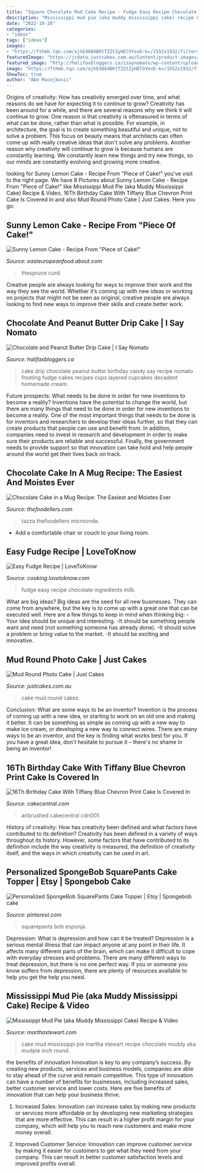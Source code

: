 ```yaml
---
title: "Square Chocolate Mud Cake Recipe - Fudge Easy Recipe Chocolate Ingredients Milk"
description: "Mississippi mud pie (aka muddy mississippi cake) recipe &amp; video"
date: "2022-10-28"
categories:
- "ideas"
tags: ["ideas"]
images:
- "https://fthmb.tqn.com/ajhE4884BKtTZZtZyHDlhYevD-k=/1552x1932/filters:fill(auto,1)/GettyImages-56307347-581cb21a5f9b581c0b38bb4e.jpg"
featuredImage: "https://jcdata.justcakes.com.au/Content/product-images/TRPH1088/mud-round-photo-cake.jpg"
featured_image: "http://halifaxbloggers.ca/isaynomato/wp-content/uploads/sites/41/2015/11/IMG_6265.jpg"
image: "https://fthmb.tqn.com/ajhE4884BKtTZZtZyHDlhYevD-k=/1552x1932/filters:fill(auto,1)/GettyImages-56307347-581cb21a5f9b581c0b38bb4e.jpg"
ShowToc: true
author: "Abe Macejkovic"
---
```



Origins of creativity: How has creativity emerged over time, and what reasons do we have for expecting it to continue to grow?
Creativity has been around for a while, and there are several reasons why we think it will continue to grow. One reason is that creativity is oftenasured in terms of what can be done, rather than what is possible. For example, in architecture, the goal is to create something beautiful and unique, not to solve a problem. This focus on beauty means that architects can often come up with really creative ideas that don't solve any problems. Another reason why creativity will continue to grow is because humans are constantly learning. We constantly learn new things and try new things, so our minds are constantly evolving and growing more creative.

	

		
looking for Sunny Lemon Cake - Recipe From &quot;Piece of Cake!&quot; you've visit to the right page. We have 8 Pictures about Sunny Lemon Cake - Recipe From &quot;Piece of Cake!&quot; like Mississippi Mud Pie (aka Muddy Mississippi Cake) Recipe &amp; Video, 16Th Birthday Cake With Tiffany Blue Chevron Print Cake Is Covered In and also Mud Round Photo Cake | Just Cakes. Here you go:
		
    
## Sunny Lemon Cake - Recipe From &quot;Piece Of Cake!&quot;

<img loading=lazy src="https://fthmb.tqn.com/ajhE4884BKtTZZtZyHDlhYevD-k=/1552x1932/filters:fill(auto,1)/GettyImages-56307347-581cb21a5f9b581c0b38bb4e.jpg" onerror="this.onerror=null;this.src='https://tse4.mm.bing.net/th?id=OIP.3JIjeC_9EKb4nRUJAuQ4kQHaJO&amp;pid=15.1';" alt="Sunny Lemon Cake - Recipe From &quot;Piece of Cake!&quot;">

_Source: easteuropeanfood.about.com_

>thespruce curd. 

	

Creative people are always looking for ways to improve their work and the way they see the world. Whether it’s coming up with new ideas or working on projects that might not be seen as original, creative people are always looking to find new ways to improve their skills and create better work.

    
## Chocolate And Peanut Butter Drip Cake | I Say Nomato

<img loading=lazy src="http://halifaxbloggers.ca/isaynomato/wp-content/uploads/sites/41/2015/11/IMG_6265.jpg" onerror="this.onerror=null;this.src='https://tse2.mm.bing.net/th?id=OIP.9Pdbh5QHtvwbvOimxDcuSgHaLH&amp;pid=15.1';" alt="Chocolate and Peanut Butter Drip Cake | I Say Nomato">

_Source: halifaxbloggers.ca_

>cake drip chocolate peanut butter birthday candy say recipe nomato frosting fudge cakes recipes cups layered cupcakes decadent homemade cream. 

	

Future prospects: What needs to be done in order for new inventions to become a reality?
Inventions have the potential to change the world, but there are many things that need to be done in order for new inventions to become a reality. One of the most important things that needs to be done is for inventors and researchers to develop their ideas further, so that they can create products that people can use and benefit from. In addition, companies need to invest in research and development in order to make sure their products are reliable and successful. Finally, the government needs to provide support so that innovation can take hold and help people around the world get their lives back on track.

    
## Chocolate Cake In A Mug Recipe: The Easiest And Moistes Ever

<img loading=lazy src="https://thefoodellers.com/wp-content/uploads/2018/04/chocolate-mud-cake.jpeg" onerror="this.onerror=null;this.src='https://tse4.mm.bing.net/th?id=OIP.mhuaYDok_Qk1KYwPOQ5eMgHaLH&amp;pid=15.1';" alt="Chocolate Cake in a Mug Recipe: The Easiest and Moistes Ever">

_Source: thefoodellers.com_

>tazza thefoodellers microonde. 

	

- Add a comfortable chair or couch to your living room.

    
## Easy Fudge Recipe | LoveToKnow

<img loading=lazy src="https://cf.ltkcdn.net/cooking/images/std/152888-283x424-ChocolateFudge.jpg" onerror="this.onerror=null;this.src='https://tse4.mm.bing.net/th?id=OIP.0nu9HB4StiF2lSY5YD6yaQHaLG&amp;pid=15.1';" alt="Easy Fudge Recipe | LoveToKnow">

_Source: cooking.lovetoknow.com_

>fudge easy recipe chocolate ingredients milk. 

	

What are big ideas?
Big ideas are the seed for all new businesses. They can come from anywhere, but the key is to come up with a great one that can be executed well. Here are a few things to keep in mind when thinking big: 
-Your idea should be unique and interesting. 
-It should be something people want and need (not something someone has already done). 
-It should solve a problem or bring value to the market. 
-It should be exciting and innovative.

    
## Mud Round Photo Cake | Just Cakes

<img loading=lazy src="https://jcdata.justcakes.com.au/Content/product-images/TRPH1088/mud-round-photo-cake.jpg" onerror="this.onerror=null;this.src='https://tse1.mm.bing.net/th?id=OIP.-sonDsSImdboeeW9MbYkhQHaHa&amp;pid=15.1';" alt="Mud Round Photo Cake | Just Cakes">

_Source: justcakes.com.au_

>cake mud round cakes. 

	

Conclusion: What are some ways to be an inventor?
Invention is the process of coming up with a new idea, or starting to work on an old one and making it better. It can be something as simple as coming up with a new way to make ice cream, or developing a new way to connect wires. There are many ways to be an inventor, and the key is finding what works best for you. If you have a great idea, don't hesitate to pursue it – there's no shame in being an inventor!

    
## 16Th Birthday Cake With Tiffany Blue Chevron Print Cake Is Covered In

<img loading=lazy src="https://cdn001.cakecentral.com/gallery/2015/03/900_879364vxBJ_16th-birthday-cake-with-tiffany-blue-chevron-print-cake-is-covered-in-white-chocolate-massa-fondant-airbrushed-with-gold-sheen.jpg" onerror="this.onerror=null;this.src='https://tse4.mm.bing.net/th?id=OIP.gjVIsk5HeRRN_2rkYp7VtQHaMv&amp;pid=15.1';" alt="16Th Birthday Cake With Tiffany Blue Chevron Print Cake Is Covered In">

_Source: cakecentral.com_

>airbrushed cakecentral cdn001. 

	

History of creativity: How has creativity been defined and what factors have contributed to its definition?
Creativity has been defined in a variety of ways throughout its history. However, some factors that have contributed to its definition include the way creativity is measured, the definition of creativity itself, and the ways in which creativity can be used in art.

    
## Personalized SpongeBob SquarePants Cake Topper | Etsy | Spongebob Cake

<img loading=lazy src="https://i.pinimg.com/736x/c7/cd/76/c7cd766be81ce066b5685a533fd79fb4.jpg" onerror="this.onerror=null;this.src='https://tse3.mm.bing.net/th?id=OIP.mTij-h3KLadjMSN5frnWNQHaJ3&amp;pid=15.1';" alt="Personalized SpongeBob SquarePants Cake Topper | Etsy | Spongebob cake">

_Source: pinterest.com_

>squarepants bob esponja. 

	

Depression: What is depression and how can it be treated?
Depression is a serious mental illness that can impact anyone at any point in their life. It affects many different parts of the brain, which can make it difficult to cope with everyday stresses and problems. There are many different ways to treat depression, but there is no one perfect way. If you or someone you know suffers from depression, there are plenty of resources available to help you get the help you need.

    
## Mississippi Mud Pie (aka Muddy Mississippi Cake) Recipe &amp; Video

<img loading=lazy src="http://assets.marthastewart.com/styles/wmax-520-highdpi/d18/6037_110210_mudpie/6037_110210_mudpie_hd.jpg?itok=xas9efJM" onerror="this.onerror=null;this.src='https://tse1.mm.bing.net/th?id=OIP.zp5Kit_DoUOhDEQGlQG2MwHaJQ&amp;pid=15.1';" alt="Mississippi Mud Pie (aka Muddy Mississippi Cake) Recipe &amp; Video">

_Source: marthastewart.com_

>cake mud mississippi pie martha stewart recipe chocolate muddy aka mudpie inch round. 

	

the benefits of innovation
Innovation is key to any company’s success. By creating new products, services and business models, companies are able to stay ahead of the curve and remain competitive. This type of innovation can have a number of benefits for businesses, including increased sales, better customer service and lower costs. Here are five benefits of innovation that can help your business thrive.
1. Increased Sales: Innovation can increase sales by making new products or services more affordable or by developing new marketing strategies that are more effective. This can result in a higher profit margin for your company, which will help you to reach new customers and make more money overall.

2. Improved Customer Service: Innovation can improve customer service by making it easier for customers to get what they need from your company. This can result in better customer satisfaction levels and improved profits overall.


